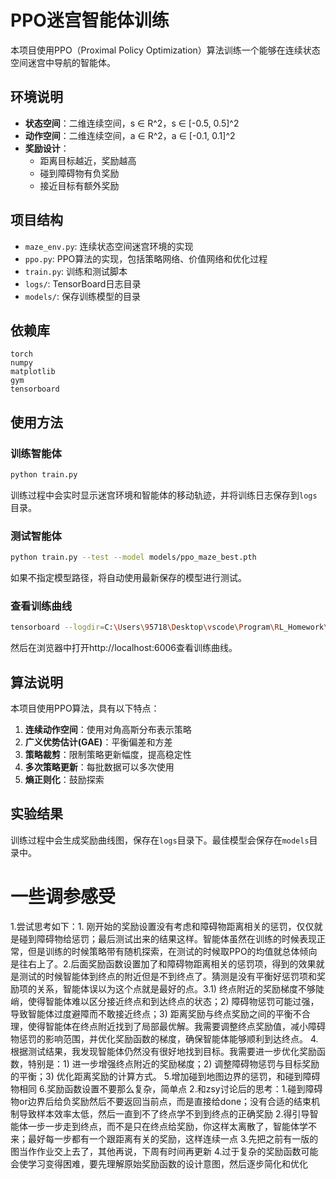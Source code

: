 # PPO迷宫智能体训练

本项目使用PPO（Proximal Policy Optimization）算法训练一个能够在连续状态空间迷宫中导航的智能体。

## 环境说明

- **状态空间**：二维连续空间，s ∈ R^2，s ∈ [-0.5, 0.5]^2
- **动作空间**：二维连续空间，a ∈ R^2，a ∈ [-0.1, 0.1]^2
- **奖励设计**：
  - 距离目标越近，奖励越高
  - 碰到障碍物有负奖励
  - 接近目标有额外奖励

## 项目结构

- `maze_env.py`: 连续状态空间迷宫环境的实现
- `ppo.py`: PPO算法的实现，包括策略网络、价值网络和优化过程
- `train.py`: 训练和测试脚本
- `logs/`: TensorBoard日志目录
- `models/`: 保存训练模型的目录

## 依赖库

```
torch
numpy
matplotlib
gym
tensorboard
```

## 使用方法

### 训练智能体

```bash
python train.py
```

训练过程中会实时显示迷宫环境和智能体的移动轨迹，并将训练日志保存到`logs`目录。

### 测试智能体

```bash
python train.py --test --model models/ppo_maze_best.pth
```

如果不指定模型路径，将自动使用最新保存的模型进行测试。

### 查看训练曲线

```bash
tensorboard --logdir=C:\Users\95718\Desktop\vscode\Program\RL_Homework\RL_Homework1\logs
```

然后在浏览器中打开http://localhost:6006查看训练曲线。

## 算法说明

本项目使用PPO算法，具有以下特点：

1. **连续动作空间**：使用对角高斯分布表示策略
2. **广义优势估计(GAE)**：平衡偏差和方差
3. **策略裁剪**：限制策略更新幅度，提高稳定性
4. **多次策略更新**：每批数据可以多次使用
5. **熵正则化**：鼓励探索

## 实验结果

训练过程中会生成奖励曲线图，保存在`logs`目录下。最佳模型会保存在`models`目录中。


# 一些调参感受
1.尝试思考如下：1. 刚开始的奖励设置没有考虑和障碍物距离相关的惩罚，仅仅就是碰到障碍物给惩罚；最后测试出来的结果这样。智能体虽然在训练的时候表现正常，但是训练的时候策略带有随机探索，在测试的时候取PPO的均值就总体倾向是往右上了。2.后面奖励函数设置加了和障碍物距离相关的惩罚项，得到的效果就是测试的时候智能体到终点的附近但是不到终点了。猜测是没有平衡好惩罚项和奖励项的关系，智能体误以为这个点就是最好的点。3.1) 终点附近的奖励梯度不够陡峭，使得智能体难以区分接近终点和到达终点的状态；2) 障碍物惩罚可能过强，导致智能体过度避障而不敢接近终点；3) 距离奖励与终点奖励之间的平衡不合理，使得智能体在终点附近找到了局部最优解。我需要调整终点奖励值，减小障碍物惩罚的影响范围，并优化奖励函数的梯度，确保智能体能够顺利到达终点。 4.根据测试结果，我发现智能体仍然没有很好地找到目标。我需要进一步优化奖励函数，特别是：1) 进一步增强终点附近的奖励梯度；2) 调整障碍物惩罚与目标奖励的平衡；3) 优化距离奖励的计算方式。 5.增加碰到地图边界的惩罚，和碰到障碍物相同 6.奖励函数设置不要那么复杂，简单点
2.和zsy讨论后的思考：1.碰到障碍物or边界后给负奖励然后不要返回当前点，而是直接给done；没有合适的结束机制导致样本效率太低，然后一直到不了终点学不到到终点的正确奖励 2.得引导智能体一步一步走到终点，而不是只在终点给奖励，你这样太离散了，智能体学不来；最好每一步都有一个跟距离有关的奖励，这样连续一点
3.先把之前有一版的图当作作业交上去了，其他再说，下周有时间再更新
4.过于复杂的奖励函数可能会使学习变得困难，要先理解原始奖励函数的设计意图，然后逐步简化和优化
